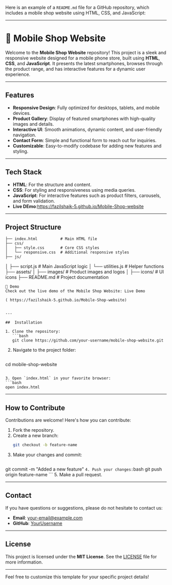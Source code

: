 Here is an example of a `README.md` file for a GitHub repository, which includes a mobile shop website using HTML, CSS, and JavaScript:

---
#  📲 Mobile Shop Website

Welcome to the **Mobile Shop Website** repository! This project is a sleek and responsive website designed for a mobile phone store, built using **HTML**, **CSS**, and **JavaScript**. It presents the latest smartphones, browses through the product range, and has interactive features for a dynamic user experience.

---

## Features

- **Responsive Design**: Fully optimized for desktops, tablets, and mobile devices.
- **Product Gallery**: Display of featured smartphones with high-quality images and details.
- **Interactive UI**: Smooth animations, dynamic content, and user-friendly navigation.
- **Contact Form**: Simple and functional form to reach out for inquiries.
- **Customizable**: Easy-to-modify codebase for adding new features and styling.

---
##  Tech Stack

- **HTML**: For the structure and content.
- **CSS**: For styling and responsiveness using media queries.
- **JavaScript**: For interactive features such as product filters, carousels, and form validation.
- **Live DEmo**:https://fazilshaik-5.github.io/Mobile-Shop-website

---

##  Project Structure

```plaintext
├── index.html          # Main HTML file
├── css/
│   ├── style.css       # Core CSS styles
│   └── responsive.css  # Additional responsive styles
├── js/
```
│   ├── script.js       # Main JavaScript logic
│   └── utilities.js    # Helper functions
├── assets/
│   ├── images/         # Product images and logos
│   ├── icons/          # UI icons
├── README.md           # Project documentation
```
🌟 Demo
Check out the live demo of the Mobile Shop Website: Live Demo

( https://fazilshaik-5.github.io/Mobile-Shop-website)


---

##  Installation

1. Clone the repository:
   ```bash
   git clone https://github.com/your-username/mobile-shop-website.git
   ```

2. Navigate to the project folder:
   ```bash
cd mobile-shop-website
   ```

3. Open `index.html` in your favorite browser:
   ```bash
   open index.html
   ```

---

##  How to Contribute

Contributions are welcome! Here's how you can contribute:

1. Fork the repository.
2. Create a new branch:
   ```bash
   git checkout -b feature-name
   ```
3. Make your changes and commit:
   ```bash
git commit -m "Added a new feature"
    ```
4. Push your changes:
    ```bash
    git push origin feature-name
    ```
5. Make a pull request.

---
## Contact

If you have questions or suggestions, please do not hesitate to contact us:

- **Email**: your-email@example.com  ​​
- **GitHub**: [YourUsername](https://github.com/your-username)

---
## License

This project is licensed under the **MIT License**. See the [LICENSE](LICENSE) file for more information.

---

Feel free to customize this template for your specific project details!
